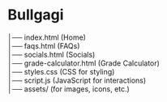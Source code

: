 # Bullgagi

│── index.html (Home)  
│── faqs.html (FAQs)  
│── socials.html (Socials)  
│── grade-calculator.html (Grade Calculator)  
│── styles.css (CSS for styling)  
│── script.js (JavaScript for interactions)  
│── assets/ (for images, icons, etc.)
